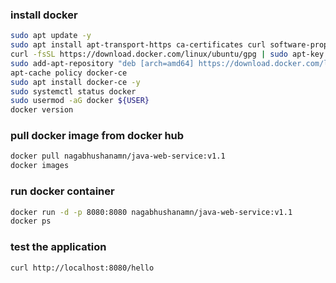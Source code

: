 
### install docker

```bash
sudo apt update -y
sudo apt install apt-transport-https ca-certificates curl software-properties-common -y
curl -fsSL https://download.docker.com/linux/ubuntu/gpg | sudo apt-key add -
sudo add-apt-repository "deb [arch=amd64] https://download.docker.com/linux/ubuntu focal stable"
apt-cache policy docker-ce
sudo apt install docker-ce -y
sudo systemctl status docker
sudo usermod -aG docker ${USER}
docker version
```


### pull docker image from docker hub

```bash
docker pull nagabhushanamn/java-web-service:v1.1
docker images
```

### run docker container

```bash
docker run -d -p 8080:8080 nagabhushanamn/java-web-service:v1.1
docker ps
```

### test the application

```bash
curl http://localhost:8080/hello
```